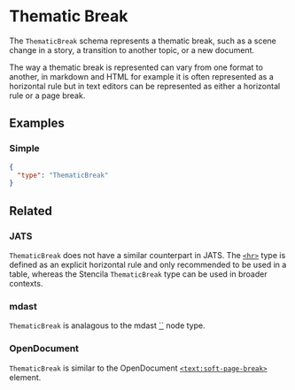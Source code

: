 # Thematic Break

The `ThematicBreak` schema represents a thematic break, such as a scene change in a story, a transition to another topic, or a new document.

The way a thematic break is represented can vary from one format to another,
in markdown and HTML for example it is often represented as a horizontal rule
but in text editors can be represented as either a horizontal rule or a page
break.

## Examples

### Simple

```json validate
{
  "type": "ThematicBreak"
}
```

## Related

### JATS

`ThematicBreak` does not have a similar counterpart in JATS. The [`<hr>`](https://jats.nlm.nih.gov/articleauthoring/tag-library/1.2/element/hr.html) type is defined as an explicit horizontal rule and only recommended to be used in a table, whereas the Stencila `ThematicBreak` type can be used in broader contexts.

### mdast

`ThematicBreak` is analagous to the mdast [``](https://github.com/syntax-tree/mdast#ThematicBreak) node type.

### OpenDocument

`ThematicBreak` is similar to the OpenDocument
[`<text:soft-page-break>`](http://docs.oasis-open.org/office/v1.2/os/OpenDocument-v1.2-os-part1.html#element-text_soft-page-break)
element.

